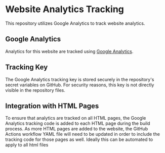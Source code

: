 # Website Analytics Tracking

This repository utilizes Google Analytics to track website analytics.

## Google Analytics

Analytics for this website are tracked using [Google Analytics](https://analytics.google.com/).

## Tracking Key

The Google Analytics tracking key is stored securely in the repository's secret variables on GitHub. For security reasons, this key is not directly visible in the repository files.

## Integration with HTML Pages

To ensure that analytics are tracked on all HTML pages, the Google Analytics tracking code is added to each HTML page during the build process. As more HTML pages are added to the website, the GitHub Actions workflow YAML file will need to be updated in order to include the tracking code for those pages as well. Ideally this can be automated to apply to all html files

